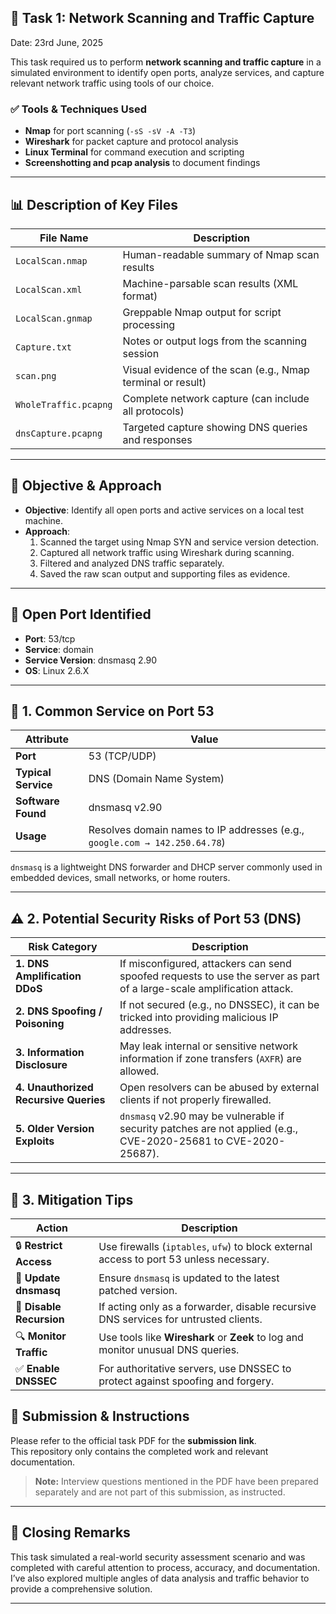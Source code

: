 
## 📌 Task 1: Network Scanning and Traffic Capture
Date: 23rd June, 2025

This task required us to perform **network scanning and traffic capture** in a simulated environment to identify open ports, analyze services, and capture relevant network traffic using tools of our choice.

### ✅ Tools & Techniques Used
- **Nmap** for port scanning (`-sS -sV -A -T3`)
- **Wireshark** for packet capture and protocol analysis
- **Linux Terminal** for command execution and scripting
- **Screenshotting and pcap analysis** to document findings

---

## 📊 Description of Key Files

| File Name               | Description |
|------------------------|-------------|
| `LocalScan.nmap`       | Human-readable summary of Nmap scan results |
| `LocalScan.xml`        | Machine-parsable scan results (XML format) |
| `LocalScan.gnmap`      | Greppable Nmap output for script processing |
| `Capture.txt`          | Notes or output logs from the scanning session |
| `scan.png`             | Visual evidence of the scan (e.g., Nmap terminal or result) |
| `WholeTraffic.pcapng`  | Complete network capture (can include all protocols) |
| `dnsCapture.pcapng`    | Targeted capture showing DNS queries and responses |

---

## 🎯 Objective & Approach

- **Objective**: Identify all open ports and active services on a local test machine.
- **Approach**:
  1. Scanned the target using Nmap SYN and service version detection.
  2. Captured all network traffic using Wireshark during scanning.
  3. Filtered and analyzed DNS traffic separately.
  4. Saved the raw scan output and supporting files as evidence.

---
## 🔎 Open Port Identified

- **Port**: 53/tcp  
- **Service**: domain  
- **Service Version**: dnsmasq 2.90  
- **OS**: Linux 2.6.X

---

## 🧠 1. Common Service on Port 53

| Attribute        | Value                                      |
|------------------|--------------------------------------------|
| **Port**         | 53 (TCP/UDP)                               |
| **Typical Service** | DNS (Domain Name System)                |
| **Software Found** | dnsmasq v2.90                            |
| **Usage**        | Resolves domain names to IP addresses (e.g., `google.com → 142.250.64.78`) |

`dnsmasq` is a lightweight DNS forwarder and DHCP server commonly used in embedded devices, small networks, or home routers.

---

## ⚠️ 2. Potential Security Risks of Port 53 (DNS)

| Risk Category                    | Description |
|----------------------------------|-------------|
| **1. DNS Amplification DDoS**    | If misconfigured, attackers can send spoofed requests to use the server as part of a large-scale amplification attack. |
| **2. DNS Spoofing / Poisoning**  | If not secured (e.g., no DNSSEC), it can be tricked into providing malicious IP addresses. |
| **3. Information Disclosure**    | May leak internal or sensitive network information if zone transfers (`AXFR`) are allowed. |
| **4. Unauthorized Recursive Queries** | Open resolvers can be abused by external clients if not properly firewalled. |
| **5. Older Version Exploits**    | `dnsmasq` v2.90 may be vulnerable if security patches are not applied (e.g., CVE-2020-25681 to CVE-2020-25687). |

---

## 🔐 3. Mitigation Tips

| Action              | Description |
|---------------------|-------------|
| 🔒 **Restrict Access**    | Use firewalls (`iptables`, `ufw`) to block external access to port 53 unless necessary. |
| 🔄 **Update dnsmasq**     | Ensure `dnsmasq` is updated to the latest patched version. |
| 🧪 **Disable Recursion**  | If acting only as a forwarder, disable recursive DNS services for untrusted clients. |
| 🔍 **Monitor Traffic**    | Use tools like **Wireshark** or **Zeek** to log and monitor unusual DNS queries. |
| ✅ **Enable DNSSEC**      | For authoritative servers, use DNSSEC to protect against spoofing and forgery. |


## 📩 Submission & Instructions

Please refer to the official task PDF for the **submission link**.  
This repository only contains the completed work and relevant documentation.

> **Note:** Interview questions mentioned in the PDF have been prepared separately and are not part of this submission, as instructed.

---

## 🙌 Closing Remarks

This task simulated a real-world security assessment scenario and was completed with careful attention to process, accuracy, and documentation. I’ve also explored multiple angles of data analysis and traffic behavior to provide a comprehensive solution.

---

